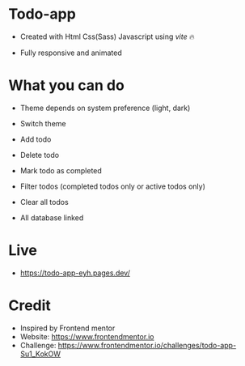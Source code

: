 # Todo-app

- Created with Html Css(Sass) Javascript using _vite_ 🔥

- Fully responsive and animated

# What you can do

- Theme depends on system preference (light, dark)

- Switch theme

- Add todo

- Delete todo

- Mark todo as completed

- Filter todos (completed todos only or active todos only)

- Clear all todos

- All database linked

# Live

- https://todo-app-eyh.pages.dev/

# Credit

- Inspired by Frontend mentor
- Website: https://www.frontendmentor.io
- Challenge: https://www.frontendmentor.io/challenges/todo-app-Su1_KokOW

